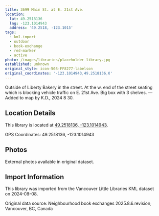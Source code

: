 ```yaml
---
title: 3699 Main St. at E. 21st Ave.
location:
  lat: 49.2518136
  lng: -123.1014943
  address: '49.2518, -123.1015'
tags:
  - kml-import
  - outdoor
  - book-exchange
  - red-marker
  - active
photo: /images/libraries/placeholder-library.jpg
established: unknown
original_style: icon-503-FF8277-labelson
original_coordinates: '-123.1014943,49.2518136,0'
---
```

Outside of Liberty Bakery in the street.
At the w. end of the street seating which is blocking vehicle traffic on E. 21st Ave.
Big box with 3 shelves.
—Added to map by K.D., 2024 8 30.

## Location Details

This library is located at [49.2518136, -123.1014943](https://www.google.com/maps?q=49.2518136,-123.1014943).

GPS Coordinates: 49.2518136, -123.1014943

## Photos

External photos available in original dataset.

## Import Information

This library was imported from the Vancouver Little Libraries KML dataset on 2024-08-08.

Original data source: Neighbourhood book exchanges 2025.8.6.revision; Vancouver, BC, Canada
